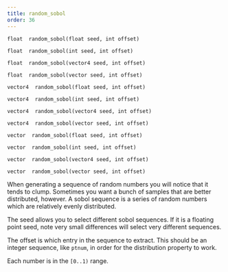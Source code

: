 ```yaml
---
title: random_sobol
order: 36
---
```

`float  random_sobol(float seed, int offset)`

`float  random_sobol(int seed, int offset)`

`float  random_sobol(vector4 seed, int offset)`

`float  random_sobol(vector seed, int offset)`

`vector4  random_sobol(float seed, int offset)`

`vector4  random_sobol(int seed, int offset)`

`vector4  random_sobol(vector4 seed, int offset)`

`vector4  random_sobol(vector seed, int offset)`

`vector  random_sobol(float seed, int offset)`

`vector  random_sobol(int seed, int offset)`

`vector  random_sobol(vector4 seed, int offset)`

`vector  random_sobol(vector seed, int offset)`

When generating a sequence of random numbers you will notice that it tends to
clump. Sometimes you want a bunch of samples that are better distributed,
however. A sobol sequence is a series of random numbers which are relatively
evenly distributed.

The seed allows you to select different sobol sequences. If it is a floating
point seed, note very small differences will select very different sequences.

The offset is which entry in the sequence to extract. This should be an
integer sequence, like `ptnum`, in order for the distribution property to work.

Each number is in the `[0..1)` range.
